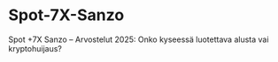 # Spot-7X-Sanzo
Spot +7X Sanzo – Arvostelut 2025: Onko kyseessä luotettava alusta vai kryptohuijaus?
